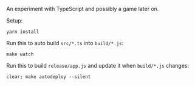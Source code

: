 An experiment with TypeScript and possibly a game later on.

Setup:

    yarn install

Run this to auto build `src/*.ts` into `build/*.js`:

    make watch

Run this to build `release/app.js` and update it when `build/*.js` changes:

    clear; make autodeploy --silent